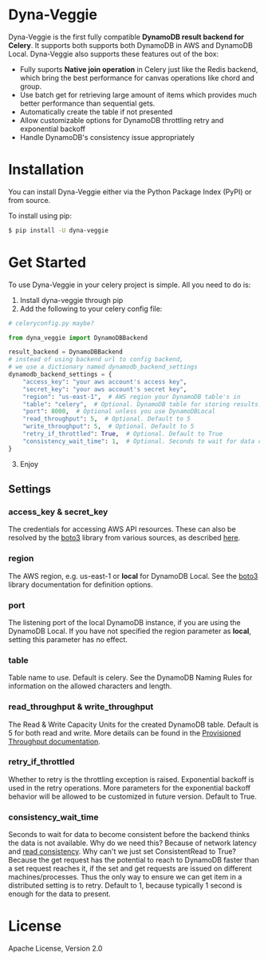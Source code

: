 # Dyna-Veggie
Dyna-Veggie is the first fully compatible **DynamoDB result backend for Celery**. It supports both supports both DynamoDB in AWS and DynamoDB Local. Dyna-Veggie also supports these features out of the box:

* Fully suports **Native join operation** in Celery just like the Redis backend, which bring the best performance for canvas operations like chord and group. 
* Use batch get for retrieving large amount of items which provides much better performance than sequential gets.
* Automatically create the table if not presented
* Allow customizable options for DynamoDB throttling retry and exponential backoff
* Handle DynamoDB's consistency issue appropriately

# Installation

You can install Dyna-Veggie either via the Python Package Index (PyPI) or from source.

To install using pip:

```bash
$ pip install -U dyna-veggie
```

# Get Started
To use Dyna-Veggie in your celery project is simple. All you need to do is:

1. Install dyna-veggie through pip
2. Add the following to your celery config file:

  ```python
  # celeryconfig.py maybe?
  
  from dyna_veggie import DynamoDBBackend

  result_backend = DynamoDBBackend
  # instead of using backend url to config backend, 
  # we use a dictionary named dynamodb_backend_settings
  dynamodb_backend_settings = {
      "access_key": "your aws account's access key",
      "secret_key": "your aws account's secret key",
      "region": "us-east-1",  # AWS region your DynamoDB table's in
      "table": "celery",  # Optional. DynamoDB table for storing results. Default to celery
      "port": 8000,  # Optional unless you use DynamoDBLocal
      "read_throughput": 5,  # Optional. Default to 5
      "write_throughput": 5,  # Optional. Default to 5
      "retry_if_throttled": True,  # Optional. Default to True
      "consistency_wait_time": 1,  # Optional. Seconds to wait for data consistency
  }
  ```
  
3. Enjoy

## Settings

### access_key & secret_key

The credentials for accessing AWS API resources. These can also be resolved by the [boto3](https://boto3.readthedocs.io/en/latest/) library from various sources, as described [here](http://boto3.readthedocs.io/en/latest/guide/configuration.html#configuring-credentials).

### region

The AWS region, e.g. us-east-1 or **local** for DynamoDB Local. See the [boto3](https://boto3.readthedocs.io/en/latest/) library documentation for definition options.

### port

The listening port of the local DynamoDB instance, if you are using the DynamoDB Local. If you have not specified the region parameter as **local**, setting this parameter has no effect.

### table

Table name to use. Default is celery. See the DynamoDB Naming Rules for information on the allowed characters and length.

### read_throughput & write_throughput

The Read & Write Capacity Units for the created DynamoDB table. Default is 5 for both read and write. More details can be found in the [Provisioned Throughput documentation](http://docs.aws.amazon.com/amazondynamodb/latest/developerguide/HowItWorks.ProvisionedThroughput.html).

### retry_if_throttled

Whether to retry is the throttling exception is raised. Exponential backoff is used in the retry operations. More parameters for the exponential backoff behavior will be allowed to be customized in future version. Default to True.

### consistency_wait_time

Seconds to wait for data to become consistent before the backend thinks the data is not available. Why do we need this? Because of network latency and [read consistency](http://docs.aws.amazon.com/amazondynamodb/latest/developerguide/HowItWorks.ReadConsistency.html). Why can't we just set ConsistentRead to True? Because the get request has the potential to reach to DynamoDB faster than a set request reaches it, if the set and get requests are issued on different machines/processes. Thus the only way to ensure we can get item in a distributed setting is to retry. Default to 1, because typically 1 second is enough for the data to present.

# License

Apache License, Version 2.0
